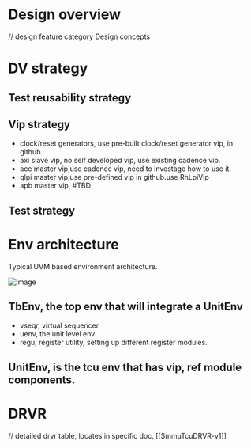 # Design overview
// design feature category
Design concepts


# DV strategy

## Test reusability strategy

## Vip strategy
- clock/reset generators, use pre-built clock/reset generator vip, in github.
- axi slave vip, no self developed vip, use existing cadence vip.
- ace master vip,use cadence vip, need to investage how to use it.
- qlpi master vip,use pre-defined vip in github.use RhLpiVip
- apb master vip, #TBD

## Test strategy

# Env architecture

Typical UVM based environment architecture.

![image](https://res.craft.do/user/full/cacf2afa-0f20-25f2-c6b4-7560532e98b6/doc/083F1B08-47AA-407E-BFAE-7A0ED54993E5/9ca1425f-400f-43cc-928b-867793f8b37e)


## TbEnv, the top env that will integrate a UnitEnv
- vseqr, virtual sequencer
- uenv, the unit level env.
- regu, register utility, setting up different register modules.
## UnitEnv, is the tcu env that has vip, ref module components.

# DRVR
// detailed drvr table, locates in specific doc.
[[SmmuTcuDRVR-v1]]
